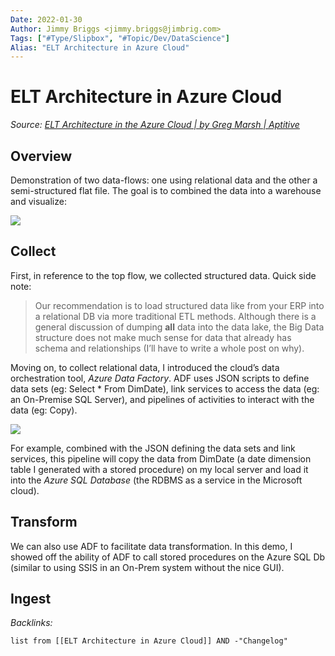 ```yaml
---
Date: 2022-01-30
Author: Jimmy Briggs <jimmy.briggs@jimbrig.com>
Tags: ["#Type/Slipbox", "#Topic/Dev/DataScience"]
Alias: "ELT Architecture in Azure Cloud"
---
```



# ELT Architecture in Azure Cloud

*Source: [ELT Architecture in the Azure Cloud | by Greg Marsh | Aptitive](https://blog.aptitive.com/elt-architecture-in-the-azure-cloud-50a90681036b)*

## Overview

Demonstration of two data-flows: one using relational data and the other a semi-structured flat file. The goal is to combined the data into a warehouse and visualize:

![](https://i.imgur.com/z0c7iGq.png)


## Collect

First, in reference to the top flow, we collected structured data. Quick side note:

> Our recommendation is to load structured data like from your ERP into a relational DB via more traditional ETL methods. Although there is a general discussion of dumping **all** data into the data lake, the Big Data structure does not make much sense for data that already has schema and relationships (I’ll have to write a whole post on why).

Moving on, to collect relational data, I introduced the cloud’s data orchestration tool, _Azure Data Factory_. ADF uses JSON scripts to define data sets (eg: Select * From DimDate), link services to access the data (eg: an On-Premise SQL Server), and pipelines of activities to interact with the data (eg: Copy).

![](https://i.imgur.com/RPkTdo4.png)

For example, combined with the JSON defining the data sets and link services, this pipeline will copy the data from DimDate (a date dimension table I generated with a stored procedure) on my local server and load it into the _Azure SQL Database_ (the RDBMS as a service in the Microsoft cloud).

## Transform

We can also use ADF to facilitate data transformation. In this demo, I showed off the ability of ADF to call stored procedures on the Azure SQL Db (similar to using SSIS in an On-Prem system without the nice GUI).

## Ingest



*Backlinks:*

```dataview
list from [[ELT Architecture in Azure Cloud]] AND -"Changelog"
```